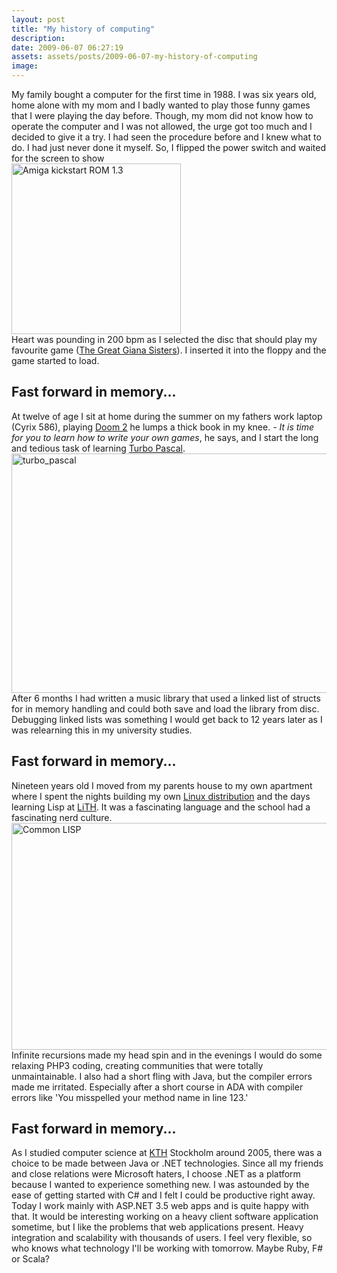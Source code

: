 ```yaml
---
layout: post
title: "My history of computing"
description:
date: 2009-06-07 06:27:19
assets: assets/posts/2009-06-07-my-history-of-computing
image: 
---
```


<p>My family bought a computer for the first time in 1988. I was six years old, home alone with my mom and I badly wanted to play those funny games that I were playing the day before. Though, my mom did not know how to operate the computer and I was not allowed, the urge got too much and I decided to give it a try. I had seen the procedure before and I knew what to do. I had just never done it myself.  So, I flipped the power switch and waited for the screen to show  <img class="alignleft size-full wp-image-444" style="margin-right: 100%;" title="Amiga kickstart ROM 1.3" src="http://litemedia.info/media/Default/Mint/amiga-kickstart-13-713246.png" alt="Amiga kickstart ROM 1.3" width="271" height="273" /> Heart was pounding in 200 bpm as I selected the disc that should play my favourite game (<a href="http://en.wikipedia.org/wiki/Great_Giana_Sisters">The Great Giana Sisters</a>). I inserted it into the floppy and the game started to load.</p>
<h2>Fast forward in memory...</h2>
<p>At twelve of age I sit at home during the summer on my fathers work laptop (Cyrix 586), playing <a href="http://en.wikipedia.org/wiki/Doom_II">Doom 2</a> he lumps a thick book in my knee. <em>- It is time for you to learn how to write your own games</em>, he says, and I start the long and tedious task of learning <a href="http://en.wikipedia.org/wiki/Turbo_Pascal">Turbo Pascal</a>.  <img class="alignleft size-full wp-image-445" style="margin-right: 100%;" title="turbo_pascal" src="http://litemedia.info/media/Default/Mint/turbo_pascal.png" alt="turbo_pascal" width="540" height="383" /> After 6 months I had written a music library that used a linked list of structs for in memory handling and could both save and load the library from disc.  Debugging linked lists was something I would get back to 12 years later as I was relearning this in my university studies.</p>
<h2>Fast forward in memory...</h2>
<p>Nineteen years old I moved from my parents house to my own apartment where I spent the nights building my own <a href="http://www.linuxfromscratch.org/">Linux distribution</a> and the days learning Lisp at <a href="http://www.lith.liu.se/">LiTH</a>. It was a fascinating language and the school had a fascinating nerd culture.  <img class="alignnone size-full wp-image-446" style="margin-right: 100%;" title="Common LISP" src="http://litemedia.info/media/Default/Mint/parenmatching.png" alt="Common LISP" width="538" height="363" /> Infinite recursions made my head spin and in the evenings I would do some relaxing PHP3 coding, creating communities that were totally unmaintainable. I also had a short fling with Java, but the compiler errors made me irritated. Especially after a short course in ADA with compiler errors like 'You misspelled your method name in line 123.'</p>
<h2>Fast forward in memory...</h2>
<p>As I studied computer science at <a href="http://www.kth.se/">KTH</a> Stockholm around 2005, there was a choice to be made between Java or .NET technologies. Since all my friends and close relations were Microsoft haters, I choose .NET as a platform because I wanted to experience something new. I was astounded by the ease of getting started with C# and I felt I could be productive right away.  Today I work mainly with ASP.NET 3.5 web apps and is quite happy with that. It would be interesting working on a heavy client software application sometime, but I like the problems that web applications present. Heavy integration and scalability with thousands of users.  I feel very flexible, so who knows what technology I'll be working with tomorrow. Maybe Ruby, F# or Scala?</p>
